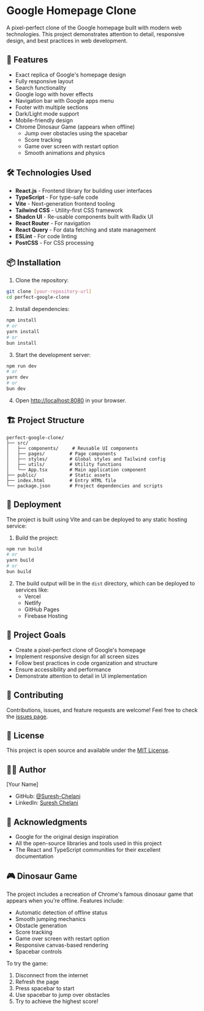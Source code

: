 # Google Homepage Clone

A pixel-perfect clone of the Google homepage built with modern web technologies. This project demonstrates attention to detail, responsive design, and best practices in web development.

## 🚀 Features

- Exact replica of Google's homepage design
- Fully responsive layout
- Search functionality
- Google logo with hover effects
- Navigation bar with Google apps menu
- Footer with multiple sections
- Dark/Light mode support
- Mobile-friendly design
- Chrome Dinosaur Game (appears when offline)
  - Jump over obstacles using the spacebar
  - Score tracking
  - Game over screen with restart option
  - Smooth animations and physics

## 🛠️ Technologies Used

- **React.js** - Frontend library for building user interfaces
- **TypeScript** - For type-safe code
- **Vite** - Next-generation frontend tooling
- **Tailwind CSS** - Utility-first CSS framework
- **Shadcn UI** - Re-usable components built with Radix UI
- **React Router** - For navigation
- **React Query** - For data fetching and state management
- **ESLint** - For code linting
- **PostCSS** - For CSS processing

## 📦 Installation

1. Clone the repository:
```bash
git clone [your-repository-url]
cd perfect-google-clone
```

2. Install dependencies:
```bash
npm install
# or
yarn install
# or
bun install
```

3. Start the development server:
```bash
npm run dev
# or
yarn dev
# or
bun dev
```

4. Open [http://localhost:8080](http://localhost:8080) in your browser.

## 🏗️ Project Structure

```
perfect-google-clone/
├── src/
│   ├── components/     # Reusable UI components
│   ├── pages/         # Page components
│   ├── styles/        # Global styles and Tailwind config
│   ├── utils/         # Utility functions
│   └── App.tsx        # Main application component
├── public/            # Static assets
├── index.html         # Entry HTML file
└── package.json       # Project dependencies and scripts
```

## 🚀 Deployment

The project is built using Vite and can be deployed to any static hosting service:

1. Build the project:
```bash
npm run build
# or
yarn build
# or
bun build
```

2. The build output will be in the `dist` directory, which can be deployed to services like:
   - Vercel
   - Netlify
   - GitHub Pages
   - Firebase Hosting

## 🎯 Project Goals

- Create a pixel-perfect clone of Google's homepage
- Implement responsive design for all screen sizes
- Follow best practices in code organization and structure
- Ensure accessibility and performance
- Demonstrate attention to detail in UI implementation

## 🤝 Contributing

Contributions, issues, and feature requests are welcome! Feel free to check the [issues page](your-issues-page-url).

## 📝 License

This project is open source and available under the [MIT License](LICENSE).

## 👨‍💻 Author

[Your Name]
- GitHub: [@Suresh-Chelani](https://github.com/Suresh-Chelani)
- LinkedIn: [Suresh Chelani](https://www.linkedin.com/in/suresh-chelani-a34b6a248/)

## 🙏 Acknowledgments

- Google for the original design inspiration
- All the open-source libraries and tools used in this project
- The React and TypeScript communities for their excellent documentation

## 🎮 Dinosaur Game

The project includes a recreation of Chrome's famous dinosaur game that appears when you're offline. Features include:

- Automatic detection of offline status
- Smooth jumping mechanics
- Obstacle generation
- Score tracking
- Game over screen with restart option
- Responsive canvas-based rendering
- Spacebar controls

To try the game:
1. Disconnect from the internet
2. Refresh the page
3. Press spacebar to start
4. Use spacebar to jump over obstacles
5. Try to achieve the highest score!
